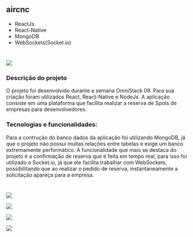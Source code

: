 ## aircnc

- ReactJs
- React-Native
- MongoDB
- WebSockets(Socket.io)

# 

![](https://github.com/robertomendoncaa/aircnc/raw/master/mobile/src/assets/logo.svg?sanitize=true)

### Descrição do projeto

O projeto foi desenvolvido durante a semana OmniStack 09. Para sua criação foram utilizados React, React-Native e NodeJs. A aplicação consiste em uma plataforma que facilita realizar a reserva de Spots de empresas para desenvolvedores.

### Tecnologias e funcionalidades:

Para a contrução do banco dados da aplicação foi utilizando MongoDB, já que o projeto não possui muitas relações entre tabelas e exige um banco extremamente performático. A funcionalidade que mais se destaca do projeto é a confirmação de reserva que é feita em tempo real, para isso foi utilizado o Socket.io, já que ele facilita trabalhar com WebSockets, possibilitando que ao realizar o pedido de reserva, instantaneamente a solicitação apareça para a empresa.

# 

![](https://viniciuscrisol.netlify.app/static/media/Inicio.07c546ae.png)

![](https://viniciuscrisol.netlify.app/static/media/Spots.f41f8578.png)

![](https://viniciuscrisol.netlify.app/static/media/Cadastrar-Spot.f2ab4ffe.png)

![](https://viniciuscrisol.netlify.app/static/media/Aceitar.1f8c2ecd.png)


